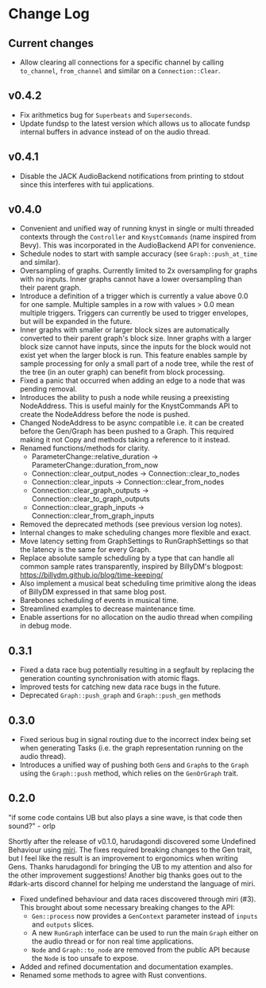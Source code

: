 # Change Log

## Current changes

- Allow clearing all connections for a specific channel by calling `to_channel`, `from_channel` and similar on a `Connection::Clear`.

## v0.4.2

- Fix arithmetics bug for `Superbeats` and `Superseconds`.
- Update fundsp to the latest version which allows us to allocate fundsp internal buffers in advance instead of on the audio thread.

## v0.4.1

- Disable the JACK AudioBackend notifications from printing to stdout since this interferes with tui applications.

## v0.4.0

- Convenient and unified way of running knyst in single or multi threaded contexts through the `Controller` and `KnystCommands` (name inspired from Bevy). This was incorporated in the AudioBackend API for convenience.
- Schedule nodes to start with sample accuracy (see `Graph::push_at_time` and similar).
- Oversampling of graphs. Currently limited to 2x oversampling for graphs with no inputs. Inner graphs cannot have a lower oversampling than their parent graph.
- Introduce a definition of a trigger which is currently a value above 0.0 for one sample. Multiple samples in a row with values > 0.0 mean multiple triggers. Triggers can currently be used to trigger envelopes, but will be expanded in the future.
- Inner graphs with smaller or larger block sizes are automatically converted to their parent graph's block size. Inner graphs with a larger block size cannot have inputs, since the inputs for the block would not exist yet when the larger block is run. This feature enables sample by sample processing for only a small part of a node tree, while the rest of the tree (in an outer graph) can benefit from block processing.
- Fixed a panic that occurred when adding an edge to a node that was pending removal.
- Introduces the ability to push a node while reusing a preexisting NodeAddress. This is useful mainly for the KnystCommands API to create the NodeAddress before the node is pushed.
- Changed NodeAddress to be async compatible i.e. it can be created before the Gen/Graph has been pushed to a Graph. This required making it not Copy and methods taking a reference to it instead.
- Renamed functions/methods for clarity.
  - ParameterChange::relative_duration -> ParameterChange::duration_from_now
  - Connection::clear_output_nodes -> Connection::clear_to_nodes
  - Connection::clear_inputs -> Connection::clear_from_nodes
  - Connection::clear_graph_outputs -> Connection::clear_to_graph_outputs
  - Connection::clear_graph_inputs -> Connection::clear_from_graph_inputs
- Removed the deprecated methods (see previous version log notes).
- Internal changes to make scheduling changes more flexible and exact.
- Move latency setting from GraphSettings to RunGraphSettings so that the latency is the same for every Graph.
- Replace absolute sample scheduling by a type that can handle all common sample rates transparently, inspired by BillyDM's blogpost: https://billydm.github.io/blog/time-keeping/
- Also implement a musical beat scheduling time primitive along the ideas of BillyDM expressed in that same blog post.
- Barebones scheduling of events in musical time.
- Streamlined examples to decrease maintenance time.
- Enable assertions for no allocation on the audio thread when compiling in debug mode.

## 0.3.1

- Fixed a data race bug potentially resulting in a segfault by replacing the generation counting synchronisation with atomic flags.
- Improved tests for catching new data race bugs in the future.
- Deprecated `Graph::push_graph` and `Graph::push_gen` methods

## 0.3.0

- Fixed serious bug in signal routing due to the incorrect index being set when generating Tasks (i.e. the graph representation running on the audio thread).
- Introduces a unified way of pushing both `Gen`s and `Graph`s to the `Graph` using the `Graph::push` method, which relies on the `GenOrGraph` trait.

## 0.2.0

"if some code contains UB but also plays a sine wave, is that code then sound?" - orlp

Shortly after the release of v0.1.0, harudagondi discovered some Undefined Behaviour using [miri](https://github.com/rust-lang/miri). The fixes required breaking changes to the Gen trait, but I feel like the result is an improvement to ergonomics when writing Gens. Thanks harudagondi for bringing the UB to my attention and also for the other improvement suggestions! Another big thanks goes out to the #dark-arts discord channel for helping me understand the language of miri.

- Fixed undefined behaviour and data races discovered through miri (#3). This brought about some necessary breaking changes to the API:
  - `Gen::process` now provides a `GenContext` parameter instead of `inputs` and `outputs` slices.
  - A new `RunGraph` interface can be used to run the main `Graph` either on the audio thread or for non real time applications.
  - `Node` and `Graph::to_node` are removed from the public API because the `Node` is too unsafe to expose.
- Added and refined documentation and documentation examples.
- Renamed some methods to agree with Rust conventions.
